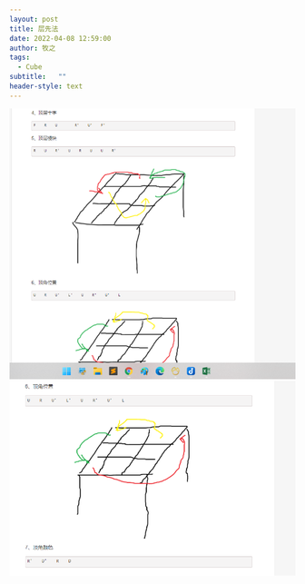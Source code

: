 ```yaml
---
layout: post
title: 层先法
date: 2022-04-08 12:59:00
author: 牧之
tags:
  - Cube
subtitle:   ""
header-style: text
---
```


![02](/img/in-post/2022-04-08-01-02.png)
![01](/img/in-post/2022-04-08-01-01.png)
